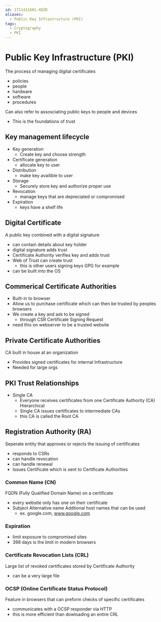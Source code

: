 ```yaml
---
id: 1711411681-XQZD
aliases:
  - Public Key Infrastructure (PKI)
tags:
  - Cryptography
  - PKI
---
```


# Public Key Infrastructure (PKI)
The process of managing digital certificates 
- policies 
- people 
- hardware 
- software
- procedures 

Can also refer to assosciating public keys to people and devices 
- This is the foundations of trust 

## Key management lifecycle 
- Key generation
    - Create key and choose strength
- Certificate generation 
    - allocate key to user
- Distribution
    - make key availible to user
- Storage
    - Securely store key and authorize proper use 
- Revocation
    - manage keys that are depreciated or compromised 
- Expiration
    - keys have a shelf life 

## Digital Certificate 
A public key combined with a digital signature 
- can contain details about key holder 
- digital signature adds trust 
- Certificate Authority verifies key and adds trust 
- Web of Trust can create trust 
    - this is other users signing keys GPG for example
- can be built into the OS 

## Commerical Certificate Authorities
- Built-in to browser 
- Allow us to purchase certificate which can then be trusted by peoples browsers 
- We create a key and ask to be signed 
    - through CSR Certificate Signing Request 
- need this on webserver to be a trusted website 

## Private Certificate Authorities 
CA built in house at an organization
- Provides signed certificates for internal Infrastructure 
- Needed for large orgs 

## PKI Trust Relationships 
- Single CA 
    - Everyone receives certificates from one Certificate Authority (CA)
Hierarchical
    - Single CA issues certificates to intermediate CAs 
    - this CA is called the Root CA 

## Registration Authority (RA) 
Seperate entity that approves or rejects the issuing of certificates 
- responds to CSRs 
- can handle revocation
- can handle renewal 
- Issues Certificate which is sent to Certificate Authorities

### Common Name (CN) 
FQDN (Fully Qualified Domain Name) on a certificate 
- every website only has one on their certificate 
- Subject Alternative name
    Addtional host names that can be used
    - ex. google.com, www.google.com

### Expiration 
- limit exposure to compromised sites
- 398 days is the limit in modern browsers

### Certificate Revocation Lists (CRL) 
Large list of revoked certificates stored by Certificate Authority 
- can be a very large file
### OCSP (Online Certificate Status Protocol) 
Feature in browsers that can preform checks of specific certificates
- communicates with a OCSP responder via HTTP 
- this is more efficient than dowloading an entire CRL

